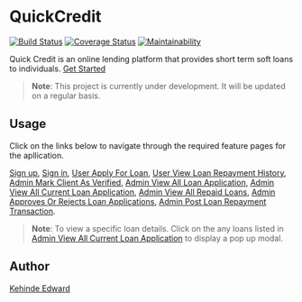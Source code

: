 # QuickCredit
[![Build Status](https://travis-ci.org/kennyedward/QuickCredit.svg?branch=develop)](https://travis-ci.org/kennyedward/QuickCredit) [![Coverage Status](https://coveralls.io/repos/github/kennyedward/QuickCredit/badge.svg?branch=ch-integrate-coveralls-165909918)](https://coveralls.io/github/kennyedward/QuickCredit?branch=ch-integrate-coveralls-165909918)
[![Maintainability](https://api.codeclimate.com/v1/badges/3051ce937ea013c459e7/maintainability)](https://codeclimate.com/github/kennyedward/QuickCredit/maintainability)

Quick Credit is an online lending platform that provides short term soft loans to individuals.  [Get Started](https://kennyedward.github.io/QuickCredit/UI/)
> **Note**: This project is currently under development. It will be updated on a regular basis.

## Usage
Click on the links below to navigate through the required feature pages for the apllication.

[Sign up](https://kennyedward.github.io/QuickCredit/UI/index.html), 
[Sign in](https://kennyedward.github.io/QuickCredit/UI/login.html), 
[User Apply For Loan](https://kennyedward.github.io/QuickCredit/UI/user-apply-for-loan.html), 
[User View Loan Repayment History](https://kennyedward.github.io/QuickCredit/UI/user-loan-repaymeny-history.html), 
[Admin Mark Client As Verified](https://kennyedward.github.io/QuickCredit/UI/admin-verify-account.html), 
[Admin View All Loan Application](https://kennyedward.github.io/QuickCredit/UI/admin-view-all-loan-applications.html), 
[Admin View All Current Loan Application](https://kennyedward.github.io/QuickCredit/UI/admin-view-current-loan-applications.html), 
[Admin View All Repaid Loans](https://kennyedward.github.io/QuickCredit/UI/admin-view-fully-paid-loan-applications.html), 
[Admin Approves Or Rejects Loan Applications](https://kennyedward.github.io/QuickCredit/UI/admin-approves-rejects-loans.html), 
[Admin Post Loan Repayment Transaction](https://kennyedward.github.io/QuickCredit/UI/admin-post-loan-repayment-transaction.html).
> **Note**: To view a specific loan details. Click on the any loans listed in [Admin View All Current Loan Application](https://kennyedward.github.io/QuickCredit/UI/admin-view-current-loan-applications.html) to display a pop up modal.


## Author

[Kehinde Edward](https://github.com/kennyedward)
